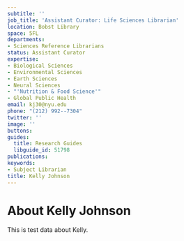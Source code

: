 ```yaml
---
subtitle: ''
job_title: 'Assistant Curator: Life Sciences Librarian'
location: Bobst Library
space: 5FL
departments:
- Sciences Reference Librarians
status: Assistant Curator
expertise:
- Biological Sciences
- Environmental Sciences
- Earth Sciences
- Neural Sciences
- "'Nutrition & Food Science'"
- Global Public Health
email: kj30@nyu.edu
phone: "(212) 992--7304"
twitter: ''
image: ''
buttons: 
guides:
  title: Research Guides
  libguide_id: 51798
publications: 
keywords:
- Subject Librarian
title: Kelly Johnson
---
```


# About Kelly Johnson

This is test data about Kelly.